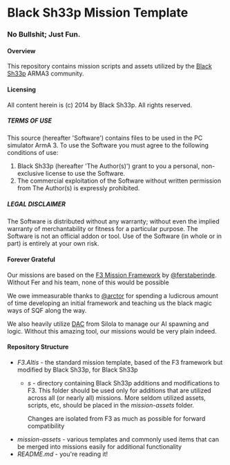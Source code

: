 Black Sh33p Mission Template
==========

### No Bullshit; Just Fun.

#### Overview
This repository contains mission scripts and assets utilized by
the [Black Sh33p](http://blacksh33p.net/aboutus/) ARMA3 community.

#### Licensing
All content herein is (c) 2014 by Black Sh33p. All rights reserved.

##### TERMS OF USE
This source (hereafter 'Software') contains files to be used in the
PC simulator ArmA 3. To use the Software you must agree to the following
conditions of use:

1. Black Sh33p (hereafter 'The Author(s)') grant to you a personal, non-exclusive license to use the Software.
2. The commercial exploitation of the Software without written permission
	from The Author(s) is expressly prohibited.

##### LEGAL DISCLAIMER
The Software is distributed without any warranty; without even the implied
warranty of merchantability or fitness for a particular purpose. The
Software is not an official addon or tool. Use of the Software
(in whole or in part) is entirely at your own risk.

#### Forever Grateful
Our missions are based on the [F3 Mission Framework](https://github.com/ferstaberinde/F3) by [@ferstaberinde](https://github.com/ferstaberinde). Without Fer and
his team, none of this would be possible

We owe immeasurable thanks to [@arctor](https://github.com/arctor) for spending a ludicrous
amount of time developing an initial framework and teaching us the black
magic ways of SQF along the way.

We also heavily utilize [DAC](http://forums.bistudio.com/showthread.php?176926-DAC-V3-1-(Dynamic-AI-Creator)-released&p=2677923&viewfull=1#post2677923) from Silola to manage our AI
spawning and logic. Without this amazing tool, our missions would be very plain indeed.

#### Repository Structure
* *F3.Altis* - the standard mission template, based of the F3 framework
	but modified by Black Sh33p, for Black Sh33p
  * *s* - directory containing Black Sh33p additions and modifications to F3.
	This folder should be used only for additions that are utilized across
	all (or nearly all) missions. More seldom utilized assets, scripts,
	etc, should be placed in the *mission-assets* folder.
	
	Changes are isolated from F3 as much as possible for forward compatibility
* *mission-assets* - various templates and commonly used items that can
	be merged into missions easily for additional functionality
* *README.md* - you're reading it!

